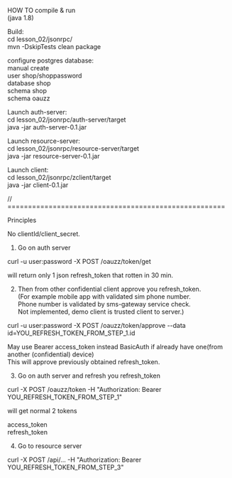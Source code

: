 HOW TO compile & run  
(java 1.8)

Build:  
cd lesson_02/jsonrpc/  
mvn -DskipTests clean package 

configure postgres database:  
manual create  
user shop/shoppassword  
database shop  
schema shop  
schema oauzz  
  
Launch auth-server:  
cd lesson_02/jsonrpc/auth-server/target  
java -jar auth-server-0.1.jar  
  
Launch resource-server:  
cd lesson_02/jsonrpc/resource-server/target  
java -jar resource-server-0.1.jar  
  
Launch client:  
cd lesson_02/jsonrpc/zclient/target  
java -jar client-0.1.jar  
  
  
  
// =====================================================  
  
Principles

No clientId/client_secret. 
   

1. Go on auth server 
 
curl -u user:password -X POST /oauzz/token/get
  
will return only 1 json refresh_token that rotten in 30 min.
      
  
       
2. Then from other confidential client approve you refresh_token.  
(For example mobile app with validated sim phone number.  
Phone number is validated by sms-gateway service check.   
Not implemented, demo client is trusted client to server.)  
  
curl -u user:password -X POST /oauzz/token/approve --data id=YOU_REFRESH_TOKEN_FROM_STEP_1.id  
  
May use Bearer access_token instead BasicAuth if already have one(from another (confidential) device)  
This will approve previously obtained refresh_token.  
  
  
  
3. Go on auth server and refresh you refresh_token  
  
curl -X POST /oauzz/token -H "Authorization: Bearer YOU_REFRESH_TOKEN_FROM_STEP_1"  
  
will get normal 2 tokens  
  
access_token  
refresh_token  
  
  
     
4. Go to resource server
  
curl -X POST /api/... -H "Authorization: Bearer YOU_REFRESH_TOKEN_FROM_STEP_3"  
  
